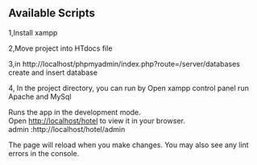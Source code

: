 ## Available Scripts

1,Install xampp

2,Move project into HTdocs file

3,in http://localhost/phpmyadmin/index.php?route=/server/databases create and insert database

4, In the project directory, you can run by Open xampp control panel run Apache and MySql

Runs the app in the development mode.\
Open [http://localhost/hotel](http://localhost/hotel) to view it in your browser.\
admin :http://localhost/hotel/admin

The page will reload when you make changes.
You may also see any lint errors in the console.
